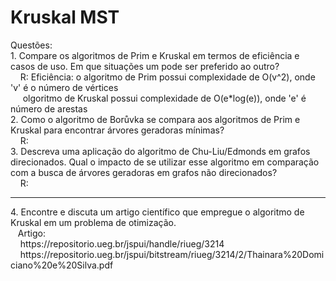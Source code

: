 # Kruskal MST
Questões: <br>
	1. Compare os algoritmos de Prim e Kruskal em termos de eficiência e
casos de uso. Em que situações um pode ser preferido ao outro?<br>
    &nbsp;&nbsp;&nbsp; R: Eficiência: o algoritmo de Prim possui complexidade de O(v^2), onde 'v' é o número de vértices<br>
    &nbsp;&nbsp;&nbsp;&nbsp;&nbsp;olgoritmo de Kruskal possui complexidade de O(e*log(e)), onde 'e' é número de arestas<br>
	2. Como o algoritmo de Borůvka se compara aos algoritmos de Prim e
Kruskal para encontrar árvores geradoras mínimas?<br>
    &nbsp;&nbsp;&nbsp; R:<br>
	3. Descreva uma aplicação do algoritmo de Chu-Liu/Edmonds em
grafos direcionados. Qual o impacto de se utilizar esse algoritmo em
comparação com a busca de árvores geradoras em grafos não
direcionados?<br>
    &nbsp;&nbsp;&nbsp; R:<br>
<hr>
	4. Encontre e discuta um artigo científico que empregue o algoritmo de
Kruskal em um problema de otimização. <br>
  &nbsp;&nbsp;&nbsp;Artigo:<br>
&nbsp;&nbsp;&nbsp;&nbsp;https://repositorio.ueg.br/jspui/handle/riueg/3214 <br>
&nbsp;&nbsp;&nbsp;&nbsp;https://repositorio.ueg.br/jspui/bitstream/riueg/3214/2/Thainara%20Domiciano%20e%20Silva.pdf
